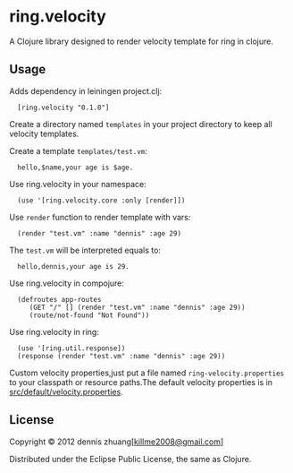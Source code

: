 # ring.velocity

A Clojure library designed to render velocity template for ring in clojure.

## Usage

 Adds dependency in leiningen project.clj:
     
      [ring.velocity "0.1.0"]
	  
 Create a directory named `templates` in your project directory to keep all velocity templates.
 
 Create a template `templates/test.vm`:
   
      hello,$name,your age is $age.
	 
 Use ring.velocity in your namespace:
 
      (use '[ring.velocity.core :only [render]])
	 
 Use `render` function to render template with vars:
 
      (render "test.vm" :name "dennis" :age 29)
	 
   The `test.vm` will be interpreted equals to:
   
      hello,dennis,your age is 29.
	 
 Use ring.velocity in compojure:
 
      (defroutes app-routes
         (GET "/" [] (render "test.vm" :name "dennis" :age 29))
         (route/not-found "Not Found"))
	   
 Use ring.velocity in ring:
 
      (use '[ring.util.response])
	  (response (render "test.vm" :name "dennis" :age 29))
   
 Custom velocity properties,just put a file named `ring-velocity.properties` to your classpath or resource paths.The default velocity properties is in [src/default/velocity.properties](https://github.com/killme2008/ring.velocity/blob/master/src/default/velocity.properties).
 
## License

Copyright © 2012 dennis zhuang[killme2008@gmail.com]

Distributed under the Eclipse Public License, the same as Clojure.
